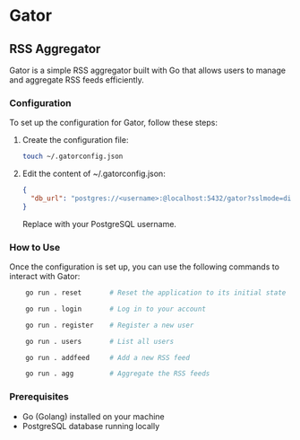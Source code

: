 # Gator

## RSS Aggregator

Gator is a simple RSS aggregator built with Go that allows users to manage and aggregate RSS feeds efficiently.

### Configuration

To set up the configuration for Gator, follow these steps:

1. Create the configuration file:

   ```bash
   touch ~/.gatorconfig.json
   ```

2. Edit the content of ~/.gatorconfig.json:
   ```json
   {
     "db_url": "postgres://<username>:@localhost:5432/gator?sslmode=disable"
   }
   ```
   Replace <username> with your PostgreSQL username.

### How to Use

Once the configuration is set up, you can use the following commands to interact with Gator:

```bash
    go run . reset       # Reset the application to its initial state

    go run . login       # Log in to your account

    go run . register    # Register a new user

    go run . users       # List all users

    go run . addfeed     # Add a new RSS feed

    go run . agg         # Aggregate the RSS feeds
```

### Prerequisites

- Go (Golang) installed on your machine
- PostgreSQL database running locally
